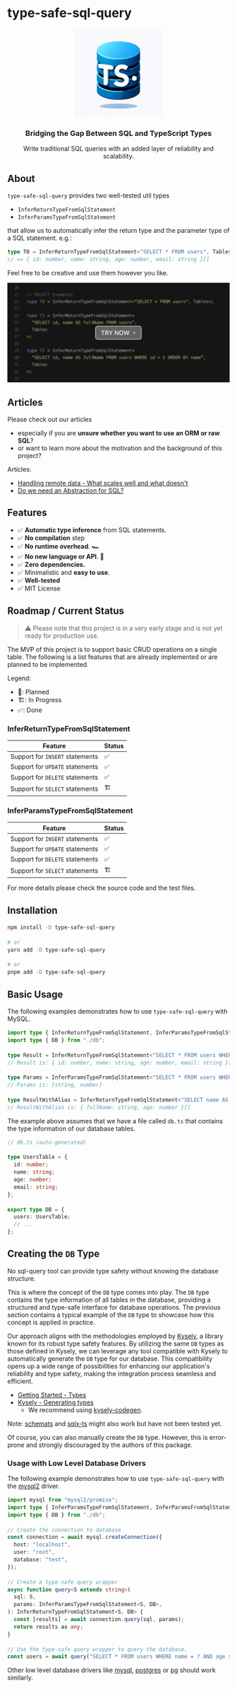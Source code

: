 # type-safe-sql-query

<div align="center">
  <img src="docs/assets/interim_logo.png" width="200px" alt="type-safe-sql-query logo" />
  <h3>Bridging the Gap Between SQL and TypeScript Types</h3>
  <p>Write traditional SQL queries with an added layer of reliability and scalability.</p>
</div>

## About

`type-safe-sql-query` provides two well-tested util types

- `InferReturnTypeFromSqlStatement`
- `InferParamsTypeFromSqlStatement`

that allow us to automatically infer the return type and the parameter type of a SQL statement. e.g.:

```ts
type T0 = InferReturnTypeFromSqlStatement<"SELECT * FROM users", Tables>;
// => { id: number, name: string, age: number, email: string }[]
```

Feel free to be creative and use them however you like.

[![Try Now](docs/assets/try_now.png)](https://stackblitz.com/edit/type-safe-sql-query-demo?file=src%2Fmain.ts&view=editor)

## Articles

Please check out our articles

- especially if you are **unsure whether you want to use an ORM or raw SQL**?
- or want to learn more about the motivation and the background of this project?

Articles:

- [Handling remote data - What scales well and what doesn't](/docs/handling-remote-data.md)
- [Do we need an Abstraction for SQL?](/docs/do-we-need-an-abstraction-for-sql.md)

## Features

- ✅ **Automatic type inference** from SQL statements.
- ✅ **No compilation** step
- ✅ **No runtime overhead**. 🏎️
- ✅ **No new language or API**. 🧠
- ✅ **Zero dependencies.**
- ✅ Minimalistic and **easy to use**.
- ✅ **Well-tested**
- ✅ MIT License

## Roadmap / Current Status

> ⚠️ Please note that this project is in a very early stage and is not yet ready for production use.

The MVP of this project is to support basic CRUD operations on a single table. The following is a list features that are already implemented or are planned to be implemented.

Legend:

- 📝: Planned
- 🏗️: In Progress
- ✅: Done

### InferReturnTypeFromSqlStatement

| Feature                         | Status |
| ------------------------------- | ------ |
| Support for `INSERT` statements | ✅     |
| Support for `UPDATE` statements | ✅     |
| Support for `DELETE` statements | ✅     |
| Support for `SELECT` statements | 🏗️     |

### InferParamsTypeFromSqlStatement

| Feature                         | Status |
| ------------------------------- | ------ |
| Support for `INSERT` statements | ✅     |
| Support for `UPDATE` statements | ✅     |
| Support for `DELETE` statements | ✅     |
| Support for `SELECT` statements | 🏗️     |

For more details please check the source code and the test files.

## Installation

```bash
npm install -D type-safe-sql-query

# or
yarn add -D type-safe-sql-query

# or
pnpm add -D type-safe-sql-query
```

## Basic Usage

The following examples demonstrates how to use `type-safe-sql-query` with MySQL.

```ts
import type { InferReturnTypeFromSqlStatement, InferParamsTypeFromSqlStatement } from "type-safe-sql-query";
import type { DB } from "./db";

type Result = InferReturnTypeFromSqlStatement<"SELECT * FROM users WHERE name = ? AND age > ?", DB>;
// Result is: { id: number, name: string, age: number, email: string }[]

type Params = InferParamsTypeFromSqlStatement<"SELECT * FROM users WHERE name = ? AND age > ?", DB>;
// Params is: [string, number]

type ResultWithAlias = InferReturnTypeFromSqlStatement<"SELECT name AS fullName, age FROM Users", DB>;
// ResultWithAlias is: { fullName: string, age: number }[]
```

The example above assumes that we have a file called `db.ts` that contains the type information of our database tables.

```ts
// db.ts (auto-generated)

type UsersTable = {
  id: number;
  name: string;
  age: number;
  email: string;
};

export type DB = {
  users: UsersTable;
  // ...
};
```

## Creating the `DB` Type

No sql-query tool can provide type safety without knowing the database structure.

This is where the concept of the `DB` type comes into play. The `DB` type contains the type information of all tables in the database, providing a structured and type-safe interface for database operations. The previous section contains a typical example of the `DB` type to showcase how this concept is applied in practice.

Our approach aligns with the methodologies employed by [Kysely](https://kysely.dev/), a library known for its robust type safety features. By utilizing the same `DB` types as those defined in Kysely, we can leverage any tool compatible with Kysely to automatically generate the `DB` type for our database. This compatibility opens up a wide range of possibilities for enhancing our application's reliability and type safety, making the integration process seamless and efficient.

- [Getting Started - Types](https://kysely.dev/docs/getting-started#types)
- [Kysely - Generating types](https://kysely.dev/docs/generating-types)
  - We recommend using [kysely-codegen](https://github.com/RobinBlomberg/kysely-codegen).

Note: [schemats](https://github.com/SweetIQ/schemats) and [sqlx-ts](https://github.com/JasonShin/sqlx-ts) might also work but have not been tested yet.

Of course, you can also manually create the `DB` type. However, this is error-prone and strongly discouraged by the authors of this package.

### Usage with Low Level Database Drivers

The following example demonstrates how to use `type-safe-sql-query` with the [mysql2](https://github.com/sidorares/node-mysql2) driver.

```ts
import mysql from "mysql2/promise";
import type { InferParamsTypeFromSqlStatement, InferParamsFromSqlStatement } from "type-safe-sql-query";
import type { DB } from "./db";

// Create the connection to database
const connection = await mysql.createConnection({
  host: "localhost",
  user: "root",
  database: "test",
});

// Create a type-safe query wrapper
async function query<S extends string>(
  sql: S,
  params: InferParamsTypeFromSqlStatement<S, DB>,
): InferReturnTypeFromSqlStatement<S, DB> {
  const [results] = await connection.query(sql, params);
  return results as any;
}

// Use the type-safe query wrapper to query the database.
const users = await query("SELECT * FROM users WHERE name = ? AND age > ?", ["Michael", 36]);
```

Other low level database drivers like [mysql](https://github.com/mysqljs/mysql), [postgres](https://github.com/porsager/postgres) or [pg](https://node-postgres.com/) should work similarly.
